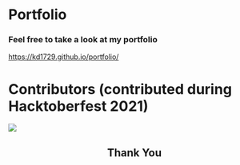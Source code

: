 # Portfolio
### Feel free to take a look at my portfolio <br>
https://kd1729.github.io/portfolio/

# Contributors (contributed during Hacktoberfest 2021)

<a href="https://github.com/onlykingkd/portfolio/graphs/contributors">
  <img src="https://contrib.rocks/image?repo=onlykingkd/portfolio" />
</a>

<h2 align="center">
    <p>
        Thank You
    </p>
</h2>
